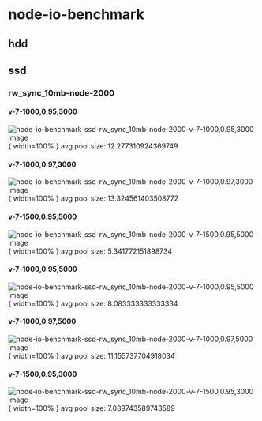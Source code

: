# node-io-benchmark
## hdd
## ssd
### rw_sync_10mb-node-2000
#### v-7-1000,0.95,3000
![node-io-benchmark-ssd-rw_sync_10mb-node-2000-v-7-1000,0.95,3000 image](figures/node-io-benchmark-ssd-rw_sync_10mb-node-2000-v-7-1000,0.95,3000.png){ width=100% }
avg pool size: 12.277310924369749

#### v-7-1000,0.97,3000
![node-io-benchmark-ssd-rw_sync_10mb-node-2000-v-7-1000,0.97,3000 image](figures/node-io-benchmark-ssd-rw_sync_10mb-node-2000-v-7-1000,0.97,3000.png){ width=100% }
avg pool size: 13.324561403508772

#### v-7-1500,0.95,5000
![node-io-benchmark-ssd-rw_sync_10mb-node-2000-v-7-1500,0.95,5000 image](figures/node-io-benchmark-ssd-rw_sync_10mb-node-2000-v-7-1500,0.95,5000.png){ width=100% }
avg pool size: 5.341772151898734

#### v-7-1000,0.95,5000
![node-io-benchmark-ssd-rw_sync_10mb-node-2000-v-7-1000,0.95,5000 image](figures/node-io-benchmark-ssd-rw_sync_10mb-node-2000-v-7-1000,0.95,5000.png){ width=100% }
avg pool size: 8.083333333333334

#### v-7-1000,0.97,5000
![node-io-benchmark-ssd-rw_sync_10mb-node-2000-v-7-1000,0.97,5000 image](figures/node-io-benchmark-ssd-rw_sync_10mb-node-2000-v-7-1000,0.97,5000.png){ width=100% }
avg pool size: 11.155737704918034

#### v-7-1500,0.95,3000
![node-io-benchmark-ssd-rw_sync_10mb-node-2000-v-7-1500,0.95,3000 image](figures/node-io-benchmark-ssd-rw_sync_10mb-node-2000-v-7-1500,0.95,3000.png){ width=100% }
avg pool size: 7.089743589743589

